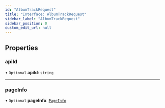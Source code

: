 ```yaml
---
id: "AlbumTrackRequest"
title: "Interface: AlbumTrackRequest"
sidebar_label: "AlbumTrackRequest"
sidebar_position: 0
custom_edit_url: null
---
```


## Properties

### apiId

• `Optional` **apiId**: `string`

___

### pageInfo

• `Optional` **pageInfo**: [`PageInfo`](PageInfo.md)
